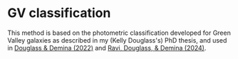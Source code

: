# GV classification

This method is based on the photometric classification developed for Green Valley galaxies as described in my (Kelly Douglass's) PhD thesis, and used in [Douglass & Demina (2022)](https://arxiv.org/abs/2009.10083) and [Ravi, Douglass, & Demina (2024)](https://arxiv.org/abs/2310.11422).
